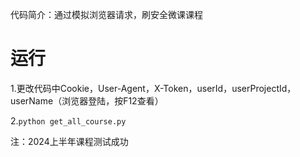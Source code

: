 代码简介：通过模拟浏览器请求，刷安全微课课程

# 运行
1.更改代码中Cookie，User-Agent，X-Token，userId，userProjectId，userName（浏览器登陆，按F12查看）

2.`python get_all_course.py`

注：2024上半年课程测试成功
